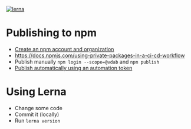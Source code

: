 [![lerna](https://img.shields.io/badge/maintained%20with-lerna-cc00ff.svg)](https://lerna.js.org/)

# Publishing to npm
- [Create an npm account and organization](https://docs.npmjs.com/creating-and-publishing-scoped-public-packages)
- https://docs.npmjs.com/using-private-packages-in-a-ci-cd-workflow
- Publish manually `npm login --scope=@vdab` and `npm publish`
- [Publish automatically using an automation token](https://docs.npmjs.com/using-private-packages-in-a-ci-cd-workflow)


# Using Lerna
- Change some code
- Commit it (locally)
- Run `lerna version`